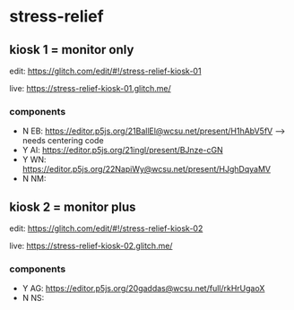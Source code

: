 # stress-relief

## kiosk 1 = monitor only

edit: https://glitch.com/edit/#!/stress-relief-kiosk-01

live: https://stress-relief-kiosk-01.glitch.me/

### components

* N EB: https://editor.p5js.org/21BallEl@wcsu.net/present/H1hAbV5fV  --> needs centering code
* Y AI: https://editor.p5js.org/21ingl/present/BJnze-cGN
* Y WN: https://editor.p5js.org/22NapiWy@wcsu.net/present/HJghDqyaMV
* N NM:

## kiosk 2 = monitor plus

edit: https://glitch.com/edit/#!/stress-relief-kiosk-02

live: https://stress-relief-kiosk-02.glitch.me/

### components

* Y AG: https://editor.p5js.org/20gaddas@wcsu.net/full/rkHrUgaoX
* N NS: 
